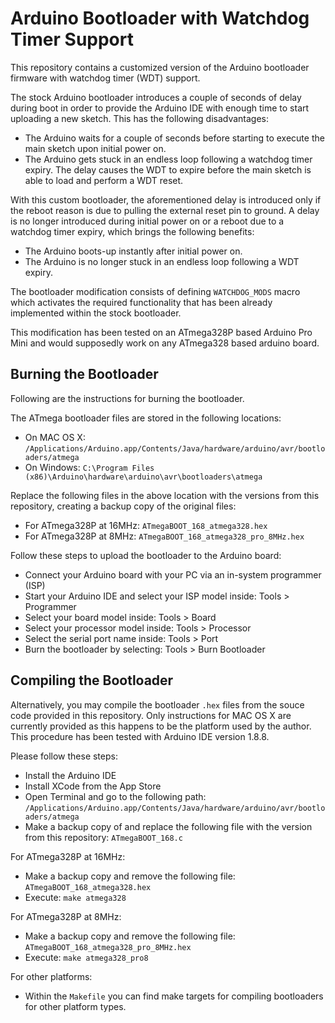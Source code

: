 # Arduino Bootloader with Watchdog Timer Support

This repository contains a customized version of the Arduino bootloader firmware with watchdog timer (WDT) support.

The stock Arduino bootloader introduces a couple of seconds of delay during boot in order to provide the Arduino IDE 
with enough time to start uploading a new sketch. This has the following disadvantages:

* The Arduino waits for a couple of seconds before starting to execute the main sketch upon initial power on.
* The Arduino gets stuck in an endless loop following a watchdog timer expiry. The delay causes the WDT to expire before
the main sketch is able to load and perform a WDT reset.

With this custom bootloader, the aforementioned delay is introduced only if the reboot reason is due to pulling the external
reset pin to ground. A delay is no longer introduced during initial power on or a reboot due to a watchdog timer expiry, which
brings the following benefits:

* The Arduino boots-up instantly after initial power on.
* The Arduino is no longer stuck in an endless loop following a WDT expiry.

The bootloader modification consists of defining `WATCHDOG_MODS` macro which activates the required functionality that has been 
already implemented within the stock bootloader.

This modification has been tested on an ATmega328P based Arduino Pro Mini and would supposedly work on any ATmega328 
based arduino board.

## Burning the Bootloader

Following are the instructions for burning the bootloader.

The ATmega bootloader files are stored in the following locations:
* On MAC OS X: `/Applications/Arduino.app/Contents/Java/hardware/arduino/avr/bootloaders/atmega`
* On Windows: `C:\Program Files (x86)\Arduino\hardware\arduino\avr\bootloaders\atmega`

Replace the following files in the above location with the versions from this repository, creating a backup copy of the original files:
* For ATmega328P at 16MHz: `ATmegaBOOT_168_atmega328.hex`
* For ATmega328P at 8MHz: `ATmegaBOOT_168_atmega328_pro_8MHz.hex`

Follow these steps to upload the bootloader to the Arduino board:
* Connect your Arduino board with your PC via an in-system programmer (ISP) 
* Start your Arduino IDE and select your ISP model inside: Tools > Programmer
* Select your board model inside: Tools > Board
* Select your processor model inside: Tools > Processor
* Select the serial port name inside: Tools > Port
* Burn the bootloader by selecting: Tools > Burn Bootloader

## Compiling the Bootloader

Alternatively, you may compile the bootloader `.hex` files from the souce code provided in this repository. 
Only instructions for MAC OS X are currently provided as this happens to be the platform used by the author. 
This procedure has been tested with Arduino IDE version 1.8.8.

Please follow these steps:
* Install the Arduino IDE
* Install XCode from the App Store
* Open Terminal and go to the following path: `/Applications/Arduino.app/Contents/Java/hardware/arduino/avr/bootloaders/atmega`
* Make a backup copy of and replace the following file with the version from this repository: `ATmegaBOOT_168.c`

For ATmega328P at 16MHz:
* Make a backup copy and remove the following file: `ATmegaBOOT_168_atmega328.hex`
* Execute: `make atmega328`

For ATmega328P at 8MHz:
* Make a backup copy and remove the following file: `ATmegaBOOT_168_atmega328_pro_8MHz.hex`
* Execute: `make atmega328_pro8` 

For other platforms:
* Within the `Makefile` you can find make targets for compiling bootloaders for other platform types.

